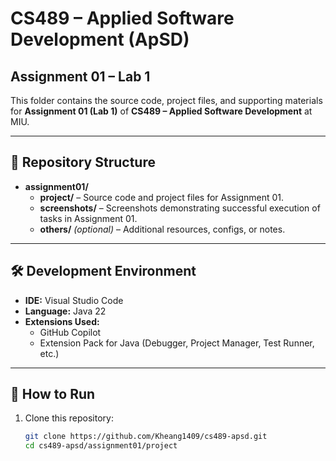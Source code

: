 # CS489 – Applied Software Development (ApSD)

## Assignment 01 – Lab 1

This folder contains the source code, project files, and supporting materials for **Assignment 01 (Lab 1)** of **CS489 – Applied Software Development** at MIU.

---

## 📂 Repository Structure

- **assignment01/**
  - **project/** – Source code and project files for Assignment 01.
  - **screenshots/** – Screenshots demonstrating successful execution of tasks in Assignment 01.
  - **others/** _(optional)_ – Additional resources, configs, or notes.

---

## 🛠 Development Environment

- **IDE:** Visual Studio Code
- **Language:** Java 22
- **Extensions Used:**
  - GitHub Copilot
  - Extension Pack for Java (Debugger, Project Manager, Test Runner, etc.)

---

## 🚀 How to Run

1. Clone this repository:
   ```bash
   git clone https://github.com/Kheang1409/cs489-apsd.git
   cd cs489-apsd/assignment01/project
   ```
